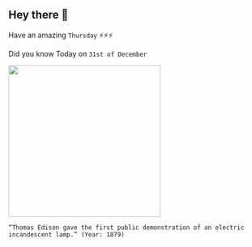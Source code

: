 ## Hey there 👋
Have an amazing `Thursday` ⚡⚡⚡

Did you know Today on `31st of December`
 
 [<img src="https://upload.wikimedia.org/wikipedia/commons/7/76/Edison_bulb.jpg" width="300" />](https://en.wikipedia.org/wiki/Thomas_Edison#:~:text=Edison%20made%20the%20first%20public,the%20rich%20will%20burn%20candles.%22) 
 ```
“Thomas Edison gave the first public demonstration of an electric incandescent lamp.” (Year: 1879)
```
